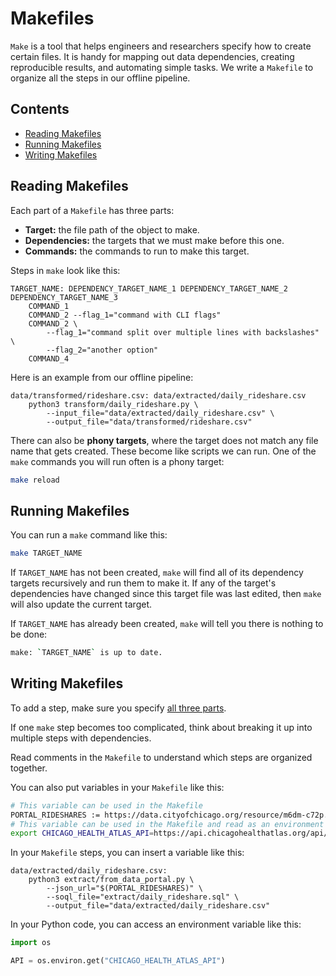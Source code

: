 # Makefiles

`Make` is a tool that helps engineers and researchers specify how to create certain files. It is handy for mapping out data dependencies, creating reproducible results, and automating simple tasks. We write a `Makefile` to organize all the steps in our offline pipeline.

## Contents

- [Reading Makefiles](#reading-makefiles)
- [Running Makefiles](#running-makefiles)
- [Writing Makefiles](#writing-makefiles)

## Reading Makefiles

Each part of a `Makefile` has three parts:

- **Target:** the file path of the object to make.
- **Dependencies:** the targets that we must make before this one.
- **Commands:** the commands to run to make this target.

Steps in `make` look like this:

```make
TARGET_NAME: DEPENDENCY_TARGET_NAME_1 DEPENDENCY_TARGET_NAME_2 DEPENDENCY_TARGET_NAME_3
    COMMAND_1
    COMMAND_2 --flag_1="command with CLI flags"
    COMMAND_2 \
        --flag_1="command split over multiple lines with backslashes" \
        --flag_2="another option"
    COMMAND_4
```

Here is an example from our offline pipeline:

```make
data/transformed/rideshare.csv: data/extracted/daily_rideshare.csv
    python3 transform/daily_rideshare.py \
        --input_file="data/extracted/daily_rideshare.csv" \
        --output_file="data/transformed/rideshare.csv"
```

There can also be **phony targets**, where the target does not match any file name that gets created. These become like scripts we can run. One of the `make` commands you will run often is a phony target:

```bash
make reload
```

## Running Makefiles

You can run a `make` command like this:

```bash
make TARGET_NAME
```

If `TARGET_NAME` has not been created, `make` will find all of its dependency targets recursively and run them to make it. If any of the target's dependencies have changed since this target file was last edited, then `make` will also update the current target.

If `TARGET_NAME` has already been created, `make` will tell you there is nothing to be done:

```bash
make: `TARGET_NAME` is up to date.
```

## Writing Makefiles

To add a step, make sure you specify [all three parts](#reading-makefiles).

If one `make` step becomes too complicated, think about breaking it up into multiple steps with dependencies.

Read comments in the `Makefile` to understand which steps are organized together.

You can also put variables in your `Makefile` like this:

```bash
# This variable can be used in the Makefile
PORTAL_RIDESHARES := https://data.cityofchicago.org/resource/m6dm-c72p.json
# This variable can be used in the Makefile and read as an environment variable by commands
export CHICAGO_HEALTH_ATLAS_API=https://api.chicagohealthatlas.org/api/v1
```

In your `Makefile` steps, you can insert a variable like this:

```make
data/extracted/daily_rideshare.csv:
    python3 extract/from_data_portal.py \
        --json_url="$(PORTAL_RIDESHARES)" \
        --soql_file="extract/daily_rideshare.sql" \
        --output_file="data/extracted/daily_rideshare.csv"
```

In your Python code, you can access an environment variable like this:

```python
import os

API = os.environ.get("CHICAGO_HEALTH_ATLAS_API")
```
